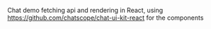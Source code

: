 Chat demo fetching api and rendering in React, using https://github.com/chatscope/chat-ui-kit-react for the components